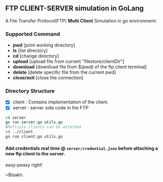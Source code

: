 ## FTP CLIENT-SERVER simulation in GoLang
A File Transfer Protocol(FTP) **Multi Client** Simulation in go environment.

### Supported Command
- **pwd** [print working directory]
- **ls** [list directory]
- **cd** [change directory]
- **upload** [upload file from current "filestore/clientDir"]
- **download** [download file from $(pwd) of the ftp client terminal]
-  **delete** [delete specific file from the current pwd]
-  **close/exit** [close the connection]


### Directory Structure
- [x] client : Contains implementation of the client.
- [x] server : server side code in the FTP

```bash
cd server 
go run server.go utils.go
#Multiple clients can be attached 
cd ../client
go run client.go utils.go
```

#### Add credentials real time @ `server/credential.json` before attaching a new ftp client to the server.

easy-peasy right!

~Bisakh.
